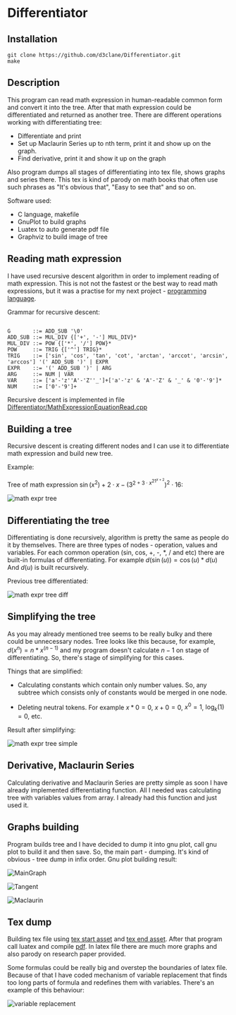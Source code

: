 # Differentiator

## Installation 

```
git clone https://github.com/d3clane/Differentiator.git
make
```

## Description

This program can read math expression in human-readable common form and convert it into the tree. After that math expression could be differentiated and returned as another tree. There are different operations working with differentiating tree:
- Differentiate and print
- Set up Maclaurin Series up to nth term, print it and show up on the graph.
- Find derivative, print it and show it up on the graph

Also program dumps all stages of differentiating into tex file, shows graphs and series there. This tex is kind of parody on math books that often use such phrases as "It's obvious that", "Easy to see that" and so on.

Software used:
- C language, makefile
- GnuPlot to build graphs
- Luatex to auto generate pdf file
- Graphviz to build image of tree

## Reading math expression

I have used recursive descent algorithm in order to implement reading of math expression. This is not not the fastest or the best way to read math expressions, but it was a practise for my next project - [programming language](https://github.com/d3clane/ProgrammingLanguage).

Grammar for recursive descent:

```

G       ::= ADD_SUB '\0'
ADD_SUB ::= MUL_DIV {['+', '-'] MUL_DIV}*
MUL_DIV ::= POW {['*', '/'] POW}*
POW     ::= TRIG {['^'] TRIG}*
TRIG    ::= ['sin', 'cos', 'tan', 'cot', 'arctan', 'arccot', 'arcsin', 'arccos'] '(' ADD_SUB ')' | EXPR
EXPR    ::= '(' ADD_SUB ')' | ARG
ARG     ::= NUM | VAR
VAR     ::= ['a'-'z''A'-'Z''_']+['a'-'z' & 'A'-'Z' & '_' & '0'-'9']*
NUM     ::= ['0'-'9']+

```

Recursive descent is implemented in file [Differentiator/MathExpressionEquationRead.cpp](https://github.com/d3clane/Differentiator/blob/main/Differentiator/MathExpressionEquationRead.cpp)


## Building a tree

Recursive descent is creating different nodes and I can use it to differentiate math expression and build new tree.

Example:

Tree of math expression $\sin(x^2) + 2 \cdot x - (3^{{2 + 3 \cdot x}^{{21}^{x+2}}})^2 \cdot 16$:

![math expr tree](https://github.com/d3clane/Differentiator/tree/main/ReadmeAssets/imgs/Tree.png)

## Differentiating the tree

Differentiating is done recursively, algorithm is pretty the same as people do it by themselves. There are three types of nodes - operation, values and variables. For each common operation (sin, cos, +, -, *, / and etc) there are built-in formulas of differentiating. For example $d(\sin(u)) = \cos(u) * d(u)$ And $d(u)$ is built recursively.

Previous tree differentiated:

![math expr tree diff](https://github.com/d3clane/Differentiator/tree/main/ReadmeAssets/imgs/DiffTree.png)

## Simplifying the tree

As you may already mentioned tree seems to be really bulky and there could be unnecessary nodes. Tree looks like this because, for example, $d(x^n) = n * x^(n - 1)$ and my program doesn't calculate $n - 1$ on stage of differentiating. So, there's stage of simplifying for this cases.

Things that are simplified:
- Calculating constants which contain only number values. So, any subtree which consists only of constants would be merged in one node.

- Deleting neutral tokens. For example $x * 0 = 0$, $x + 0 = 0$, $x^0 = 1$, $\log_k(1) = 0$, etc.

Result after simplifying:

![math expr tree simple](https://github.com/d3clane/Differentiator/tree/main/ReadmeAssets/imgs/SimpleTree.png)

## Derivative, Maclaurin Series

Calculating derivative and Maclaurin Series are pretty simple as soon I have already implemented differentiating function. All I needed was calculating tree with variables values from array. I already had this function and just used it.

## Graphs building 

Program builds tree and I have decided to dump it into gnu plot, call gnu plot to build it and then save. So, the main part - dumping. It's kind of obvious - tree dump in infix order. Gnu plot building result:

![MainGraph](https://github.com/d3clane/Differentiator/tree/main/ReadmeAssets/imgs/MainGraph.png)

![Tangent](https://github.com/d3clane/Differentiator/tree/main/ReadmeAssets/imgs/Tangent.png)

![Maclaurin](https://github.com/d3clane/Differentiator/tree/main/ReadmeAssets/imgs/Maclaurin.png)

## Tex dump

Building tex file using [tex start asset](Differentiator/latexStartAsset.txt) and [tex end asset](Differentiator/latexEndAsset.txt). After that program call luatex and compile [pdf](Differentiator/PHD.pdf). In latex file there are much more graphs and also parody on research paper provided.

Some formulas could be really big and overstep the boundaries of latex file. Because of that I have coded mechanism of variable replacement that finds too long parts of formula and redefines them with variables. There's an example of this behaviour:

![variable replacement](https://github.com/d3clane/Differentiator/tree/main/ReadmeAssets/imgs/Replacement.png)

